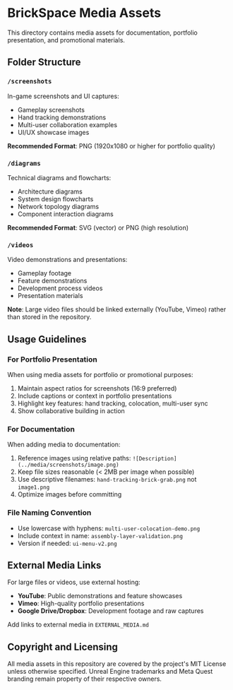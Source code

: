 # BrickSpace Media Assets

This directory contains media assets for documentation, portfolio presentation, and promotional materials.

## Folder Structure

### `/screenshots`
In-game screenshots and UI captures:
- Gameplay screenshots
- Hand tracking demonstrations
- Multi-user collaboration examples
- UI/UX showcase images

**Recommended Format**: PNG (1920x1080 or higher for portfolio quality)

### `/diagrams`
Technical diagrams and flowcharts:
- Architecture diagrams
- System design flowcharts
- Network topology diagrams
- Component interaction diagrams

**Recommended Format**: SVG (vector) or PNG (high resolution)

### `/videos`
Video demonstrations and presentations:
- Gameplay footage
- Feature demonstrations
- Development process videos
- Presentation materials

**Note**: Large video files should be linked externally (YouTube, Vimeo) rather than stored in the repository.

## Usage Guidelines

### For Portfolio Presentation

When using media assets for portfolio or promotional purposes:
1. Maintain aspect ratios for screenshots (16:9 preferred)
2. Include captions or context in portfolio presentations
3. Highlight key features: hand tracking, colocation, multi-user sync
4. Show collaborative building in action

### For Documentation

When adding media to documentation:
1. Reference images using relative paths: `![Description](../media/screenshots/image.png)`
2. Keep file sizes reasonable (< 2MB per image when possible)
3. Use descriptive filenames: `hand-tracking-brick-grab.png` not `image1.png`
4. Optimize images before committing

### File Naming Convention

- Use lowercase with hyphens: `multi-user-colocation-demo.png`
- Include context in name: `assembly-layer-validation.png`
- Version if needed: `ui-menu-v2.png`

## External Media Links

For large files or videos, use external hosting:
- **YouTube**: Public demonstrations and feature showcases
- **Vimeo**: High-quality portfolio presentations
- **Google Drive/Dropbox**: Development footage and raw captures

Add links to external media in `EXTERNAL_MEDIA.md`

## Copyright and Licensing

All media assets in this repository are covered by the project's MIT License unless otherwise specified. Unreal Engine trademarks and Meta Quest branding remain property of their respective owners.

